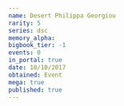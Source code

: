 ```yaml
---
name: Desert Philippa Georgiou
rarity: 5
series: dsc
memory_alpha:
bigbook_tier: -1
events: 0
in_portal: true
date: 10/10/2017
obtained: Event
mega: true
published: true
---
```



